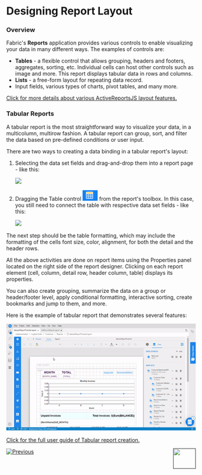 # Designing Report Layout

### Overview

Fabric's **Reports** application provides various controls to enable visualizing your data in many different ways. The examples of controls are:

* **Tables** - a flexible control that allows grouping, headers and footers, aggregates, sorting, etc. Individual cells can host other controls such as image and more. This report displays tabular data in rows and columns.
* **Lists** - a free-form layout for repeating data record.
* Input fields, various types of charts, pivot tables, and many more. 

[Click for more details about various ActiveReportsJS layout features.](https://www.grapecity.com/activereportsjs/demos/)

### Tabular Reports

A tabular report is the most straightforward way to visualize your data, in a multicolumn, multirow fashion. A tabular report can group, sort, and filter the data based on pre-defined conditions or user input.

There are two ways to creating a data binding in a tabular report's layout:

1. Selecting the data set fields and drag-and-drop them into a report page - like this:

   ![](images/05_create_table_1.gif)

2. Dragging the Table control <img src="images/table_control.png"  /> from the report's toolbox. In this case, you still need to connect the table with respective data set fields - like this:

   ![](images/05_create_table_2.gif)

The next step should be the table formatting, which may include the formatting of the cells font size, color, alignment, for both the detail and the header rows.

All the above activities are done on report items using the Properties panel located on the right side of the report designer. Clicking on each report element (cell, column, detail row, header column, table) displays its properties. 

You can also create grouping, summarize the data on a group or header/footer level, apply conditional formatting, interactive sorting, create bookmarks and jump to them, and more. 

Here is the example of tabular report that demonstrates several features:

![](images/05_tabular_report_example.gif)

[Click for the full user guide of Tabular report creation.](https://www.grapecity.com/activereportsjs/docs/ReportAuthorGuide/QuickStart/get-started-with-/Tutorial-1-Tabular-Report)



 [![Previous](/articles/images/Previous.png)](04_parameters_creation.md)[<img align="right" width="60" height="54" src="/articles/images/Next.png">]()

